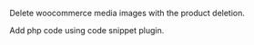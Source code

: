 Delete woocommerce media images with the product deletion.<br>

Add php code using code snippet plugin.
